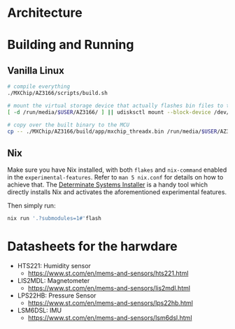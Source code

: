 # Architecture

# Building and Running

## Vanilla Linux

```bash
# compile everything
./MXChip/AZ3166/scripts/build.sh

# mount the virtual storage device that actually flashes bin files to the MCU
[ -d /run/media/$USER/AZ3166/ ] || udisksctl mount --block-device /dev/disk/by-id/usb-MBED_microcontroller_*

# copy over the built binary to the MCU
cp -- ./MXChip/AZ3166/build/app/mxchip_threadx.bin /run/media/$USER/AZ3166/
```

## Nix

Make sure you have Nix installed, with both `flakes` and `nix-command` enabled in the `experimental-features`. Refer to `man 5 nix.conf` for details on how to achieve that.
The [Determinate Systems Installer](https://github.com/DeterminateSystems/nix-installer) is a handy tool which directly installs Nix and activates the aforementioned experimental features.

Then simply run:

```bash
nix run '.?submodules=1#'flash
```

# Datasheets for the harwdare

- HTS221: Humidity sensor
  - https://www.st.com/en/mems-and-sensors/hts221.html
- LIS2MDL: Magnetometer
  - https://www.st.com/en/mems-and-sensors/lis2mdl.html
- LPS22HB: Pressure Sensor
  - https://www.st.com/en/mems-and-sensors/lps22hb.html
- LSM6DSL: IMU
  - https://www.st.com/en/mems-and-sensors/lsm6dsl.html
